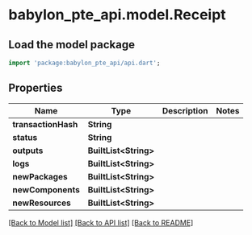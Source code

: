 # babylon_pte_api.model.Receipt

## Load the model package
```dart
import 'package:babylon_pte_api/api.dart';
```

## Properties
Name | Type | Description | Notes
------------ | ------------- | ------------- | -------------
**transactionHash** | **String** |  | 
**status** | **String** |  | 
**outputs** | **BuiltList&lt;String&gt;** |  | 
**logs** | **BuiltList&lt;String&gt;** |  | 
**newPackages** | **BuiltList&lt;String&gt;** |  | 
**newComponents** | **BuiltList&lt;String&gt;** |  | 
**newResources** | **BuiltList&lt;String&gt;** |  | 

[[Back to Model list]](../README.md#documentation-for-models) [[Back to API list]](../README.md#documentation-for-api-endpoints) [[Back to README]](../README.md)


